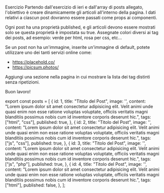 Esercizio
Partendo dall'esercizio di ieri e dall'array di posts allegato, l'obiettivo è creare dinamicamente gli articoli all'interno della pagina. I dati relativi a ciascun post dovranno essere passati come props ai componenti.


Ogni post ha una proprietà published, e gli articoli devono essere mostrati solo se questa proprietà è impostata su true.
Assegnate colori diversi ai tag dei posts, ad esempio: verde per html, rosa per css, etc…


Se un post non ha un'immagine, inserite un'immagine di default, potete utilizzare uno dei tanti servizi online come:
- https://placehold.co/
- https://picsum.photos/


Aggiungi una sezione nella pagina in cui mostrare la lista dei tag distinti senza ripetizioni.


Buon lavoro!


export const posts = [
  {
    id: 1,
    title: "Titolo del Post",
    image: '',
    content:
      "Lorem ipsum dolor sit amet consectetur adipisicing elit. Velit animi unde quasi enim non esse ratione voluptas voluptate, officiis veritatis magni blanditiis possimus nobis cum id inventore corporis deserunt hic.",
    tags: ["html", "css"],
    published: true,
  },
  {
    id: 2,
    title: "Titolo del Post",
    image: '',
    content:
      "Lorem ipsum dolor sit amet consectetur adipisicing elit. Velit animi unde quasi enim non esse ratione voluptas voluptate, officiis veritatis magni blanditiis possimus nobis cum id inventore corporis deserunt hic.",
    tags: ["js", "css"],
    published: true,
  },
  {
    id: 3,
    title: "Titolo del Post",
    image: '',
    content:
      "Lorem ipsum dolor sit amet consectetur adipisicing elit. Velit animi unde quasi enim non esse ratione voluptas voluptate, officiis veritatis magni blanditiis possimus nobis cum id inventore corporis deserunt hic.",
    tags: ["js", "php"],
    published: true,
  },
  {
    id: 4,
    title: "Titolo del Post",
    image: '',
    content:
      "Lorem ipsum dolor sit amet consectetur adipisicing elit. Velit animi unde quasi enim non esse ratione voluptas voluptate, officiis veritatis magni blanditiis possimus nobis cum id inventore corporis deserunt hic.",
    tags: ["html"],
    published: false,
  },
];